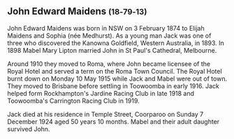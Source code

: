 ## John Edward Maidens <small>(18‑79‑13)</small>

John Edward Maidens was born in NSW on 3 February 1874 to Elijah Maidens and Sophia (née Medhurst). As a young man Jack was one of three who discovered the Kanowna Goldfield, Western Australia, in 1893. In 1898 Mabel Mary Lipton married John in St Paul's Cathedral, Melbourne. 

Around 1910 they moved to Roma, where John became licensee of the Royal Hotel and served a term on the Roma Town Council. The Royal Hotel burnt down on Monday 10 May 1915 while Jack and Mabel were out of town. They moved to Brisbane before settling in Toowoomba in early 1916. Jack helped form Rockhampton's Jardine Racing Club in late 1918 and Toowoomba's Carrington Racing Club in 1919. 

Jack died at his residence in Temple Street, Coorparoo on Sunday 7 December 1924 aged 50 years 10 months. Mabel and their adult daughter survived John.
